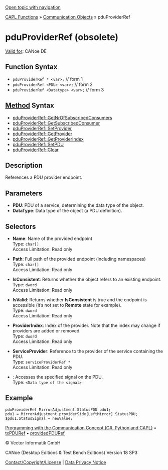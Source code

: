 [Open topic with navigation](../../../../../CANoeDEFamily.htm#Topics/CAPLFunctions/CommunicationObjects/Objects/CAPLfunctionPDUProviderRef.md)

[CAPL Functions](../../CAPLfunctions.md) » [Communication Objects](../CAPLfunctionsCOOverview.md) » pduProviderRef

# pduProviderRef (obsolete)

[Valid for](../../../Shared/FeatureAvailability.md):  CANoe DE

## Function Syntax

- `pduProviderRef * <var>;` // form 1
- `pduProviderRef <PDU> <var>;` // form 2
- `pduProviderRef <Datatype> <var>;` // form 3

## [Method](../../../Shared/CAPL/General/ClassesAndObjects.md) Syntax

- [pduProviderRef::GetNrOfSubscribedConsumers](../Methods/CAPLfunctionPduProviderRefGetNrOfSubscribedConsumers.md)
- [pduProviderRef::GetSubscribedConsumer](../Methods/CAPLfunctionPduProviderRefGetSubscribedConsumer.md)
- [pduProviderRef::SetProvider](../Methods/CAPLfunctionSetProvider.md)
- [pduProviderRef::GetProvider](../Methods/CAPLfunctionGetProvider.md)
- [pduProviderRef::GetProviderIndex](../Methods/CAPLfunctionGetProviderIndex.md)
- [pduProviderRef::SetPDU](../Methods/CAPLfunctionSetPDU.md)
- [pduProviderRef::Clear](../Methods/CAPLfunctionClear.md)

## Description

References a PDU provider endpoint.

## Parameters

- **PDU**: PDU of a service, determining the data type of the object.
- **DataType**: Data type of the object (a PDU definition).

## Selectors

- **Name**: Name of the provided endpoint  
  Type: `char[]`  
  Access Limitation: Read only

- **Path**: Full path of the provided endpoint (including namespaces)  
  Type: `char[]`  
  Access Limitation: Read only

- **IsConsistent**: Returns whether the object refers to an existing endpoint.  
  Type: `dword`  
  Access Limitation: Read only

- **IsValid**: Returns whether **IsConsistent** is true and the endpoint is accessible (it’s not set to **Remote** state for example).  
  Type: `dword`  
  Access Limitation: Read only

- **ProviderIndex**: Index of the provider. Note that the index may change if providers are added or removed.  
  Type: `dword`  
  Access Limitation: Read only

- **ServiceProvider**: Reference to the provider of the service containing the PDU.  
  Type: `serviceProviderRef *`  
  Access Limitation: Read only

- **<SignalName>**: Accesses the specified signal on the PDU.  
  Type: `<Data type of the signal>`

## Example

```plaintext
pduProviderRef MirrorAdjustment.StatusPDU pdu1;
pdu1 = MirrorAdjustment.providerSide[LeftMirror].StatusPDU;
$pdu1.StatusSignal = newValue;
```

[Programming with the Communication Concept (C#, Python and CAPL)](../../../CANoeCANalyzer/CommunicationConcept/Programming/CCP.md) • [txPDURef](CAPLfunctionTxPDURef.md) • [providedPDURef](CAPLfunctionProvidedPDURef.md)

© Vector Informatik GmbH

CANoe (Desktop Editions & Test Bench Editions) Version 18 SP3

[Contact/Copyright/License](../../../Shared/ContactCopyrightLicense.md) | [Data Privacy Notice](https://www.vector.com/int/en/company/get-info/privacy-policy/)